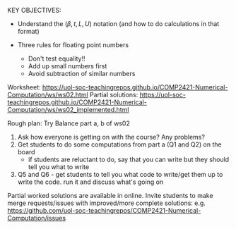 KEY OBJECTIVES:

- Understand the $(\beta, t, L, U)$ notation (and how to do calculations in that format)

- Three rules for floating point numbers
  - Don't test equality!!
  - Add up small numbers first
  - Avoid subtraction of similar numbers

Worksheet:
https://uol-soc-teachingrepos.github.io/COMP2421-Numerical-Computation/ws/ws02.html
Partial solutions:
https://uol-soc-teachingrepos.github.io/COMP2421-Numerical-Computation/ws/ws02_implemented.html

Rough plan: Try Balance part a, b of ws02

1. Ask how everyone is getting on with the course? Any problems?
2. Get students to do some computations from part a (Q1 and Q2) on the board
	- if students are reluctant to do, say that you can write but they should tell you what to write
3. Q5 and Q6 - get students to tell you what code to write/get them up to write the code. run it and discuss what's going on

Partial worked solutions are available in online. Invite students to make merge requests/issues with improved/more complete solutions:
e.g. https://github.com/uol-soc-teachingrepos/COMP2421-Numerical-Computation/issues
